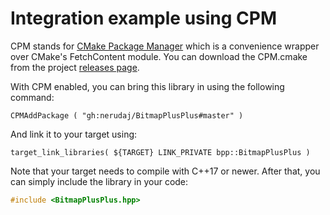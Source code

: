 # Integration example using CPM

CPM stands for [CMake Package Manager](https://github.com/cpm-cmake) which is a convenience wrapper over CMake's FetchContent module. You can download the CPM.cmake from the project [releases page](https://github.com/cpm-cmake/CPM.cmake/releases/latest).

With CPM enabled, you can bring this library in using the following command:

```
CPMAddPackage ( "gh:nerudaj/BitmapPlusPlus#master" )
```

And link it to your target using:

```
target_link_libraries( ${TARGET} LINK_PRIVATE bpp::BitmapPlusPlus )
```

Note that your target needs to compile with C++17 or newer. After that, you can simply include the library in your code:

```cpp
#include <BitmapPlusPlus.hpp>
```
